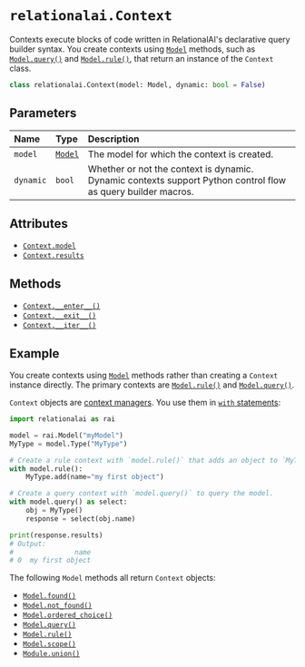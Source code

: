 <!-- markdownlint-disable MD024 -->

# `relationalai.Context`

Contexts execute blocks of code written in RelationalAI's declarative query builder syntax.
You create contexts using [`Model`](../Model/README.md) methods,
such as [`Model.query()`](../Model/query.md) and [`Model.rule()`](../Model/rule.md),
that return an instance of the `Context` class.

```python
class relationalai.Context(model: Model, dynamic: bool = False)
```

## Parameters

| Name | Type | Description |
| :--- | :--- | :------ |
| `model` | [`Model`](../Model/README.md) | The model for which the context is created. |
| `dynamic` | `bool` | Whether or not the context is dynamic. Dynamic contexts support Python control flow as query builder macros. |

## Attributes

- [`Context.model`](./model.md)
- [`Context.results`](./results.md)

## Methods

- [`Context.__enter__()`](./enter__.md)
- [`Context.__exit__()`](./exit__.md)
- [`Context.__iter__()`](./iter__.md)

## Example

You create contexts using [`Model`](../Model/README.md) methods rather than creating a `Context` instance directly.
The primary contexts are [`Model.rule()`](../Model/rule.md) and [`Model.query()`](../Model/query.md).

`Context` objects are [context managers](https://docs.python.org/3/glossary.html#term-context-manager).
You use them in [`with` statements](https://docs.python.org/3/reference/compound_stmts.html#with):

```python
import relationalai as rai

model = rai.Model("myModel")
MyType = model.Type("MyType")

# Create a rule context with `model.rule()` that adds an object to `MyType`.
with model.rule():
    MyType.add(name="my first object")

# Create a query context with `model.query()` to query the model.
with model.query() as select:
    obj = MyType()
    response = select(obj.name)

print(response.results)
# Output:
#               name
# 0  my first object
```

The following `Model` methods all return `Context` objects:

- [`Model.found()`](../Model/found.md)
- [`Model.not_found()`](../Model/not_found.md)
- [`Model.ordered_choice()`](../Model/ordered_choice.md)
- [`Model.query()`](../Model/query.md)
- [`Model.rule()`](../Model/rule.md)
- [`Model.scope()`](../Model/scope.md)
- [`Module.union()`](../Model/union.md)
